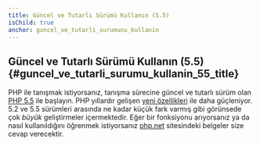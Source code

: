 ```yaml
---
title: Güncel ve Tutarlı Sürümü Kullanın (5.5)
isChild: true
anchor: guncel_ve_tutarli_surumunu_kullanin
---
```


## Güncel ve Tutarlı Sürümü Kullanın (5.5) {#guncel_ve_tutarli_surumu_kullanin_55_title}

PHP ile tanışmak istiyorsanız, tanışma sürecine güncel ve tutarlı sürüm olan [PHP 5.5][php-release] ile başlayın. PHP yıllardır gelişen [yeni özellikleri](#one_cikanlar) ile daha güçleniyor. 5.2 ve 5.5 sürümleri arasında ne kadar küçük fark varmış gibi görünsede çok _büyük_ geliştirmeler içermektedir. Eğer bir fonksiyonu arıyorsanız ya da nasıl kullanıldığını öğrenmek istiyorsanız [php.net][php-docs] sitesindeki belgeler size cevap verecektir.

[php-release]: http://www.php.net/downloads.php
[php-docs]: http://www.php.net/manual/tr/
